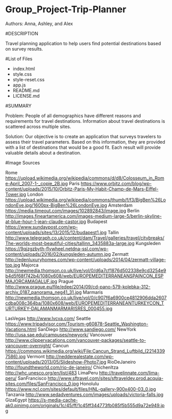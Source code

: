# Group_Project-Trip-Planner
Authors: Anna, Ashley, and Alex

#DESCRIPTION

Travel planning application to help users find potential destinations based on survey results.

#List of Files
- index.html
- style.css
- style-reset.css
- app.js
- README.md
- LICENSE.md


#SUMMARY

Problem:  People of all demographics have different reasons and requirements for travel destinations.  Information about travel destinations is scattered across multiple sites.

Solution: Our objective is to create an application that surveys travelers to assess their travel parameters. Based on this information, they are provided with a list of destinations that would be a good fit.  Each result will provide valuable details about a destination.

#Image Sources

Rome https://upload.wikimedia.org/wikipedia/commons/d/d8/Colosseum_in_Rome-April_2007-1-_copie_2B.jpg
Paris https://www.orbitz.com/blog/wp-content/uploads/2015/10/Orbitz-Paris-My-Habit-Champ-de-Mars-Eiffel-Tower.jpg
London https://upload.wikimedia.org/wikipedia/commons/thumb/f/f3/BigBen%26LondonEye.jpg/1600px-BigBen%26LondonEye.jpg
Amsterdam https://media.timeout.com/images/102892843/image.jpg
Berlin http://images.fineartamerica.com/images-medium-large-5/berlin-skyline-at-blue-hour-1-jean-claude-castor.jpg
Budapest https://www.sundaypost.com/wp-content/uploads/sites/13/2015/12/budapest1.jpg
Tallin http://www.telegraph.co.uk/content/dam/Travel/galleries/travel/citybreaks/The-worlds-most-beautiful-cities/tallinn_3435883a-large.jpg
Kungsleden https://9qjzgzbyth-flywheel.netdna-ssl.com/wp-content/uploads/2016/02/kungsleden-autumn.jpg
Zermatt http://edenluxuryhomes.com/wp-content/uploads/2014/04/zermatt-village-top.jpg
Majorca http://newmedia.thomson.co.uk/live/vol/0/d6a7cf1876d502338e9cd3254e9b4d5f68f742b4/1080x608/web/EUROPEMEDITERRANEANSPAINCON_ESPMAJORCAMAGALUF.jpg
Prague http://www.prague.eu/file/edee/2014/09/cd-pano-579-kolebka-312-archiv_0187_panorama_neg41_31.jpg
Marmaris http://newmedia.thomson.co.uk/live/vol/0/c907f6a6900ce4812906dda2607cdba008c364ba/1080x608/web/EUROPEMEDITERRANEANTURKEYCON_TURTURKEY-DALAMANMARMARISRES_000455.jpg



LasVegas http://www.lvcva.com/
Seattle https://www.tripadvisor.com/Tourism-g60878-Seattle_Washington-Vacations.html
SanDiego http://www.sandiego.com/
NewYork http://usa.sae.edu/campuses/newyork/
Vancouver http://www.clippervacations.com/vancouver-packages/seattle-to-vancouver-overnight/
Cancun https://commons.wikimedia.org/wiki/File:Cancun_Strand_Luftbild_(22143397586).jpg
Vermont http://nedderealestate.com/wp-content/uploads/2013/05/Slideshow-Photo7.jpg
RioDeJaneiro http://foundtheworld.com/rio-de-janeiro/
ChichenItza http://whc.unesco.org/en/list/483
LimaPeru http://travelinnate.com/lima-peru/
SanFrancisco http://www.sftravel.com/sites/sftraveldev.prod.acquia-sites.com/files/SanFrancisco_0.jpg
Honolulu https://www.ncl.com/sites/default/files/HNL-gallery-900x400-03_0.jpg
Tanzania http://www.sedadventures.com/images/uploads/victoria-falls.jpg
GizaEgypt https://s-media-cache-ak0.pinimg.com/originals/1c/45/ff/1c45ff344773fb085f5b555d9a72e949.jpg
